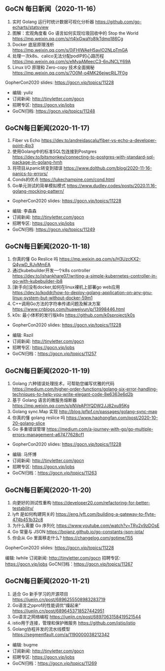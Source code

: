 ## GoCN 每日新闻（2020-11-16）

1. 实时 Golang 运行时统计数据可视化分析器 https://github.com/go-echarts/statsview
2. 图解：宏观角度看 Go 语言如何实现垃圾回收中的 Stop the World https://mp.weixin.qq.com/s/rt4lxGwaYo8IkTdmo186Cg
3. Docker 底层原理浅析 https://mp.weixin.qq.com/s/0jFHlWAeH5avIO2NLpTmGA
4. 处理一次k8s、calico无法分配podIP的心路历程 https://mp.weixin.qq.com/s/eMvaAMeecC3-6nJNCLY69A
5. Linux I/O 原理和 Zero-copy 技术全面揭秘 https://mp.weixin.qq.com/s/7O0M-o4MK26ejwcRiL7F0g

GopherCon2020 slides:  https://gocn.vip/topics/11228

- 编辑: yuliz
- 订阅新闻: http://tinyletter.com/gocn
- 招聘专区: https://gocn.vip/jobs
- GoCN归档: https://gocn.vip/topics/11248

## GoCN每日新闻(2020-11-17)

1. Fiber vs Echo https://dev.to/andreidascalu/fiber-vs-echo-a-developer-point-4lo3
2. 使用Golang中的标准SQL包连接到Postgres https://dev.to/bitsmonkey/connecting-to-postgres-with-standard-sql-package-in-golang-hmh
3. 将项目从panic转变到错误 https://www.dolthub.com/blog/2020-11-16-panics-to-errors/
4. Conds的优点 https://lukechampine.com/cond.html
5. Go单元测试的简单模拟模式 https://www.dudley.codes/posts/2020.11.16-golang-mocking-pattern/

* GopherCon2020 slides: https://gocn.vip/topics/11228

- 编辑: 李森森
- 订阅新闻: http://tinyletter.com/gocn
- 招聘专区: https://gocn.vip/jobs
- GoCN归档: https://gocn.vip/topics/11249

## GoCN每日新闻(2020-11-18)

1. 你真的懂 Go Reslice 吗 https://mp.weixin.qq.com/s/H3UzcKX2-Q4ywD_RJvMmEA
2. 通过kubebuilder开发一个k8s controller https://dev.to/ishankhare07/writing-a-simple-kubernetes-controller-in-go-with-kubebuilder-ib8
3. [新手向]没有docker,如何在linux裸机上部署go web应用 https://dev.to/koddr/how-to-deploy-golang-application-on-any-gnu-linux-system-but-without-docker-59m1
4. C++调用Go方法的字符串传递问题及解决方案 https://www.cnblogs.com/huaweiyun/p/13998446.html
5. k0s: 最小体积的发行版k8s https://github.com/k0sproject/k0s

* GopherCon2020 slides: https://gocn.vip/topics/11228

- 编辑: Razil
- 订阅新闻: http://tinyletter.com/gocn
- 招聘专区: https://gocn.vip/jobs
- GoCN归档：https://gocn.vip/topics/11257

## GoCN每日新闻(2020-11-19)

1. Golang 六种错误处理技术，可帮助您编写优雅的代码 https://medium.com/higher-order-functions/golang-six-error-handling-techniques-to-help-you-write-elegant-code-8e6363e6d2b
2. 基于 Golang 语言的微服务熔断器 https://mp.weixin.qq.com/s/pNVeAPIYQDW2JJ82xu95Kg
3. Golang sync.Map 实现 http://blog.lpflpf.cn/passages/golang-sync-map
4. 你真的懂 golang reslice 吗 https://www.haohongfan.com/post/2020-10-20-golang-slice
5. Go 多重错误管理 https://medium.com/a-journey-with-go/go-multiple-errors-management-a67477628cf1

* GopherCon2020 slides: https://gocn.vip/topics/11228

- 编辑: 马怀博
- 订阅新闻: http://tinyletter.com/gocn
- 招聘专区: https://gocn.vip/jobs
- GoCN归档：https://gocn.vip/topics/11263

## GoCN每日新闻(2020-11-20)

1. 向更好的测试性重构 https://developer20.com/refactoring-for-better-testability/
2. lyft 是如何构建网关的 https://eng.lyft.com/building-a-gateway-to-flyte-474b451b32c8
3. 为什么需要 Go 序列化 https://www.youtube.com/watch?v=TRy2x9zDOsE
4. Go 常量与 JSON https://bojanz.github.io/go-constants-json-iota/
5. 你会从 Go 里面移走什么? https://changelog.com/gotime/155

GopherCon2020 slides: https://gocn.vip/topics/11228

编辑: lwhile
订阅新闻: http://tinyletter.com/gocn
招聘专区: https://gocn.vip/jobs
GoCN归档：https://gocn.vip/topics/11267

## GoCN每日新闻(2020-11-21)

1. 适合 Go 新手学习的开源项目 https://juejin.cn/post/6896255508983283719
2. Go语言之pprof的性能调优“燥起来” https://juejin.cn/post/6896453718527442951
3. Go语言之网络编程 https://juejin.cn/post/6897063158419521544
4. istio用于连接，管理和保护微服务 https://github.com/istio/istio
5. Golang协程并发的流水线模型 https://segmentfault.com/a/1190000038212342

* 编辑: bugme
* 订阅新闻: http://tinyletter.com/gocn
* 招聘专区: https://gocn.vip/jobs
* GoCN归档：https://gocn.vip/topics/11269
